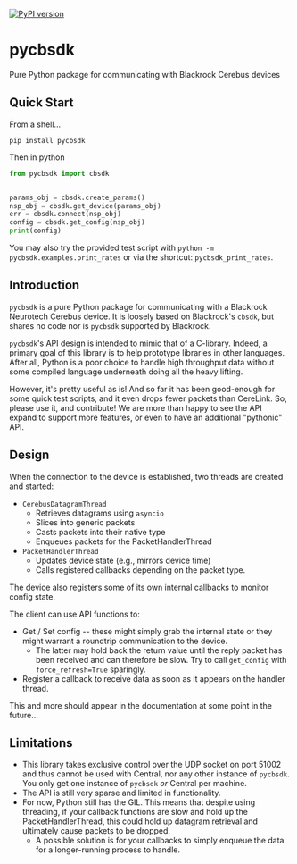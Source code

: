 [![PyPI version](https://badge.fury.io/py/pycbsdk.svg)](https://badge.fury.io/py/pycbsdk)

# pycbsdk

Pure Python package for communicating with Blackrock Cerebus devices

## Quick Start

From a shell...

```shell
pip install pycbsdk
```

Then in python

```Python
from pycbsdk import cbsdk


params_obj = cbsdk.create_params()
nsp_obj = cbsdk.get_device(params_obj)
err = cbsdk.connect(nsp_obj)
config = cbsdk.get_config(nsp_obj)
print(config)
```

You may also try the provided test script with `python -m pycbsdk.examples.print_rates` or via the shortcut: `pycbsdk_print_rates`.

## Introduction

`pycbsdk` is a pure Python package for communicating with a Blackrock Neurotech Cerebus device. It is loosely based on Blackrock's `cbsdk`, but shares no code nor is `pycbsdk` supported by Blackrock.

`pycbsdk`'s API design is intended to mimic that of a C-library. Indeed, a primary goal of this library is to help prototype libraries in other languages. After all, Python is a poor choice to handle high throughput data without some compiled language underneath doing all the heavy lifting.

However, it's pretty useful as is! And so far it has been good-enough for some quick test scripts, and it even drops fewer packets than CereLink. So, please use it, and contribute! We are more than happy to see the API expand to support more features, or even to have an additional "pythonic" API.

## Design

When the connection to the device is established, two threads are created and started:
* `CerebusDatagramThread`
  * Retrieves datagrams using `asyncio`
  * Slices into generic packets
  * Casts packets into their native type
  * Enqueues packets for the PacketHandlerThread
* `PacketHandlerThread`
  * Updates device state (e.g., mirrors device time)
  * Calls registered callbacks depending on the packet type.

The device also registers some of its own internal callbacks to monitor config state.

The client can use API functions to:
* Get / Set config -- these might simply grab the internal state or they might warrant a roundtrip communication to the device.
  * The latter may hold back the return value until the reply packet has been received and can therefore be slow. Try to call `get_config` with `force_refresh=True` sparingly.
* Register a callback to receive data as soon as it appears on the handler thread.
  
This and more should appear in the documentation at some point in the future...

## Limitations

* This library takes exclusive control over the UDP socket on port 51002 and thus cannot be used with Central, nor any other instance of `pycbsdk`. You only get one instance of `pycbsdk` _or_ Central per machine.
* The API is still very sparse and limited in functionality.
* For now, Python still has the GIL. This means that despite using threading, if your callback functions are slow and hold up the PacketHandlerThread, this could hold up datagram retrieval and ultimately cause packets to be dropped.
  * A possible solution is for your callbacks to simply enqueue the data for a longer-running process to handle.
